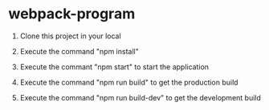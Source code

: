 # webpack-program

1. Clone this project in your local

2. Execute the command  "npm install"

3. Execute the commant "npm start"  to  start the application


4. Execute the command  "npm run build" to get the production build


5. Execute the command "npm run build-dev" to get the development build
